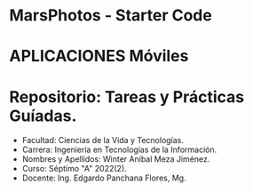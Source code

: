 MarsPhotos - Starter Code
==================================
# APLICACIONES Móviles
# Repositorio: Tareas y Prácticas Guíadas.
- Facultad: Ciencias de la Vida y Tecnologías.
- Carrera: Ingeniería en Tecnologías de la Información.
- Nombres y Apellidos: Winter Aníbal Meza Jiménez.
- Curso: Séptimo "A" 2022(2).
- Docente: Ing. Edgardo Panchana Flores, Mg.
